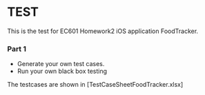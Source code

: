 # TEST

This is the test for EC601 Homework2 iOS application FoodTracker.

### Part 1
* Generate your own test cases.
* Run your own black box testing

The testcases are shown in [TestCaseSheetFoodTracker.xlsx]

